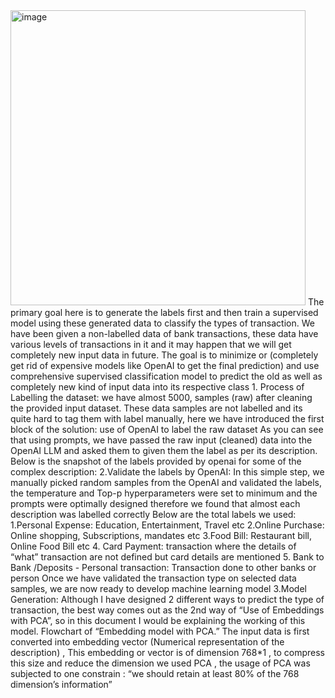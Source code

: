 <img width="472" alt="image" src="https://github.com/budhewarvijay0407/Transaction-description-classification/assets/70945959/cad9a171-7fd9-4d3c-8502-8eed766fc80f">
The primary goal here is to generate the labels first and then train a supervised model using these 
generated data to classify the types of transaction. 
We have been given a non-labelled data of bank transactions, these data have various levels of 
transactions in it and it may happen that we will get completely new input data in future. The goal is 
to minimize or (completely get rid of expensive models like OpenAI to get the final prediction) and 
use comprehensive supervised classification model to predict the old as well as completely new kind 
of input data into its respective class 
1. Process of Labelling the dataset:   
we have almost 5000, samples (raw) after cleaning the provided input dataset.   These data samples 
are not labelled and its quite hard to tag them with label manually, here we have introduced the first 
block of the solution: use of OpenAI to label the raw dataset  
As you can see that using prompts, we have passed the raw input (cleaned) data into the OpenAI 
LLM and asked them to given them the label as per its description. Below is the snapshot of the 
labels provided by openai for some of the complex description: 
2.Validate the labels by OpenAI:  
In this simple step, we manually picked random samples from the OpenAI and validated the labels, 
the temperature and Top-p hyperparameters were set to minimum and the prompts were optimally 
designed therefore we found that almost each description was labelled correctly  
Below are the total labels we used: 
1.Personal Expense: Education, Entertainment, Travel etc 
2.Online Purchase: Online shopping, Subscriptions, mandates etc 
3.Food Bill: Restaurant bill, Online Food Bill etc 
4. Card Payment: transaction where the details of “what” transaction are not defined but card details 
are mentioned 
5. Bank to Bank /Deposits - Personal transaction: Transaction done to other banks or person 
Once we have validated the transaction type on selected data samples, we are now ready to develop 
machine learning model  
3.Model Generation: 
Although I have designed 2 different ways to predict the type of transaction, the best way comes out 
as the 2nd way of “Use of Embeddings with PCA”, so in this document I would be explaining the 
working of this model. 
Flowchart of “Embedding model with PCA.” 
The input data is first converted into embedding vector (Numerical representation of the description) 
, This embedding or vector is of dimension 768*1 , to compress this size and reduce the dimension 
we used PCA , the usage of PCA was subjected to one constrain : “we should retain at least 80% of 
the 768 dimension’s information”

